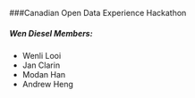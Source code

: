 ###Canadian Open Data Experience Hackathon
##### Wen Diesel Members:
-   Wenli Looi
-   Jan Clarin
-   Modan Han
-   Andrew Heng
